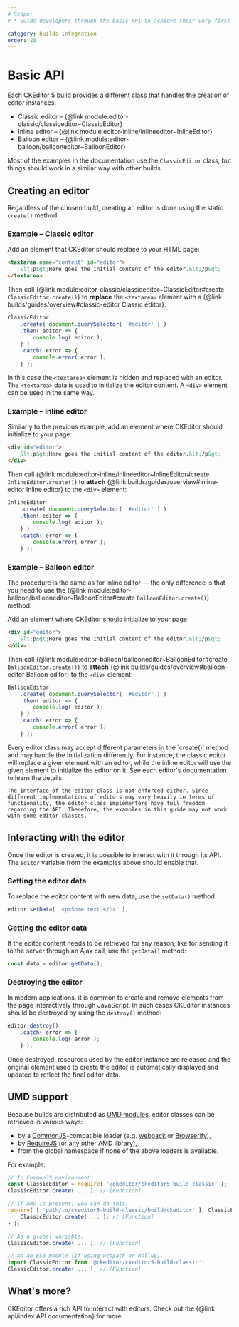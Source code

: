 ```yaml
---
# Scope:
# * Guide developers through the basic API to achieve their very first results with CKEditor.

category: builds-integration
order: 20
---
```


# Basic API

Each CKEditor 5 build provides a different class that handles the creation of editor instances:

* Classic editor &ndash; {@link module:editor-classic/classiceditor~ClassicEditor}
* Inline editor &ndash; {@link module:editor-inline/inlineeditor~InlineEditor}
* Balloon editor &ndash; {@link module:editor-balloon/ballooneditor~BalloonEditor}

Most of the examples in the documentation use the `ClassicEditor` class, but things should work in a similar way with other builds.

## Creating an editor

Regardless of the chosen build, creating an editor is done using the static `create()` method.

### Example – Classic editor

Add an element that CKEditor should replace to your HTML page:

```html
<textarea name="content" id="editor">
	&lt;p&gt;Here goes the initial content of the editor.&lt;/p&gt;
</textarea>
```

Then call {@link module:editor-classic/classiceditor~ClassicEditor#create `ClassicEditor.create()`} to **replace** the `<textarea>` element with a {@link builds/guides/overview#classic-editor Classic editor}:

```js
ClassicEditor
	.create( document.querySelector( '#editor' ) )
	.then( editor => {
		console.log( editor );
	} )
	.catch( error => {
		console.error( error );
	} );
```

In this case the `<textarea>` element is hidden and replaced with an editor. The `<textarea>` data is used to initialize the editor content. A `<div>` element can be used in the same way.

### Example – Inline editor

Similarly to the previous example, add an element where CKEditor should initialize to your page:

```html
<div id="editor">
	&lt;p&gt;Here goes the initial content of the editor.&lt;/p&gt;
</div>
```

Then call {@link module:editor-inline/inlineeditor~InlineEditor#create `InlineEditor.create()`} to **attach** {@link builds/guides/overview#inline-editor Inline editor} to the `<div>` element:

```js
InlineEditor
	.create( document.querySelector( '#editor' ) )
	.then( editor => {
		console.log( editor );
	} )
	.catch( error => {
		console.error( error );
	} );
```

### Example – Balloon editor

The procedure is the same as for Inline editor &mdash; the only difference is that you need to use the {@link module:editor-balloon/ballooneditor~BalloonEditor#create `BalloonEditor.create()`} method.

Add an element where CKEditor should initialize to your page:

```html
<div id="editor">
	&lt;p&gt;Here goes the initial content of the editor.&lt;/p&gt;
</div>
```

Then call {@link module:editor-balloon/ballooneditor~BalloonEditor#create `BalloonEditor.create()`} to **attach** {@link builds/guides/overview#balloon-editor Balloon editor} to the `<div>` element:

```js
BalloonEditor
	.create( document.querySelector( '#editor' ) )
	.then( editor => {
		console.log( editor );
	} )
	.catch( error => {
		console.error( error );
	} );
```

<info-box tip>
	Every editor class may accept different parameters in the `create()` method and may handle the initialization differently. For instance, the classic editor will replace a given element with an editor, while the inline editor will use the given element to initialize the editor on it. See each editor's documentation to learn the details.

	The interface of the editor class is not enforced either. Since different implementations of editors may vary heavily in terms of functionality, the editor class implementers have full freedom regarding the API. Therefore, the examples in this guide may not work with some editor classes.
</info-box>

## Interacting with the editor

Once the editor is created, it is possible to interact with it through its API. The `editor` variable from the examples above should enable that.

### Setting the editor data

To replace the editor content with new data, use the `setData()` method:

```js
editor.setData( '<p>Some text.</p>' );
```

### Getting the editor data

If the editor content needs to be retrieved for any reason, like for sending it to the server through an Ajax call, use the `getData()` method:

```js
const data = editor.getData();
```

### Destroying the editor

In modern applications, it is common to create and remove elements from the page interactively through JavaScript. In such cases CKEditor instances should be destroyed by using the `destroy()` method:

```js
editor.destroy()
	.catch( error => {
		console.log( error );
	} );
```

Once destroyed, resources used by the editor instance are released and the original element used to create the editor is automatically displayed and updated to reflect the final editor data.

## UMD support

Because builds are distributed as [UMD modules](https://github.com/umdjs/umd), editor classes can be retrieved in various ways:

* by a [CommonJS](http://wiki.commonjs.org/wiki/CommonJS)-compatible loader (e.g. [webpack](https://webpack.js.org) or [Browserify](http://browserify.org/)),
* by [RequireJS](http://requirejs.org/) (or any other AMD library),
* from the global namespace if none of the above loaders is available.

For example:

```js
// In CommonJS environment.
const ClassicEditor = require( '@ckeditor/ckeditor5-build-classic' );
ClassicEditor.create( ... ); // [Function]

// If AMD is present, you can do this.
require( [ 'path/to/ckeditor5-build-classic/build/ckeditor' ], ClassicEditor => {
	ClassicEditor.create( ... ); // [Function]
} );

// As a global variable.
ClassicEditor.create( ... ); // [Function]

// As an ES6 module (if using webpack or Rollup).
import ClassicEditor from '@ckeditor/ckeditor5-build-classic';
ClassicEditor.create( ... ); // [Function]
```

## What's more?

CKEditor offers a rich API to interact with editors. Check out the {@link api/index API documentation} for more.
